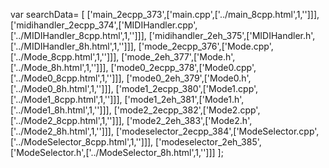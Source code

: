 var searchData= \[
\[\'main\_2ecpp\_373\',\[\'main.cpp\',\[\'../main\_8cpp.html\',1,\'\'\]\]\],
\[\'midihandler\_2ecpp\_374\',\[\'MIDIHandler.cpp\',\[\'../MIDIHandler\_8cpp.html\',1,\'\'\]\]\],
\[\'midihandler\_2eh\_375\',\[\'MIDIHandler.h\',\[\'../MIDIHandler\_8h.html\',1,\'\'\]\]\],
\[\'mode\_2ecpp\_376\',\[\'Mode.cpp\',\[\'../Mode\_8cpp.html\',1,\'\'\]\]\],
\[\'mode\_2eh\_377\',\[\'Mode.h\',\[\'../Mode\_8h.html\',1,\'\'\]\]\],
\[\'mode0\_2ecpp\_378\',\[\'Mode0.cpp\',\[\'../Mode0\_8cpp.html\',1,\'\'\]\]\],
\[\'mode0\_2eh\_379\',\[\'Mode0.h\',\[\'../Mode0\_8h.html\',1,\'\'\]\]\],
\[\'mode1\_2ecpp\_380\',\[\'Mode1.cpp\',\[\'../Mode1\_8cpp.html\',1,\'\'\]\]\],
\[\'mode1\_2eh\_381\',\[\'Mode1.h\',\[\'../Mode1\_8h.html\',1,\'\'\]\]\],
\[\'mode2\_2ecpp\_382\',\[\'Mode2.cpp\',\[\'../Mode2\_8cpp.html\',1,\'\'\]\]\],
\[\'mode2\_2eh\_383\',\[\'Mode2.h\',\[\'../Mode2\_8h.html\',1,\'\'\]\]\],
\[\'modeselector\_2ecpp\_384\',\[\'ModeSelector.cpp\',\[\'../ModeSelector\_8cpp.html\',1,\'\'\]\]\],
\[\'modeselector\_2eh\_385\',\[\'ModeSelector.h\',\[\'../ModeSelector\_8h.html\',1,\'\'\]\]\]
\];
